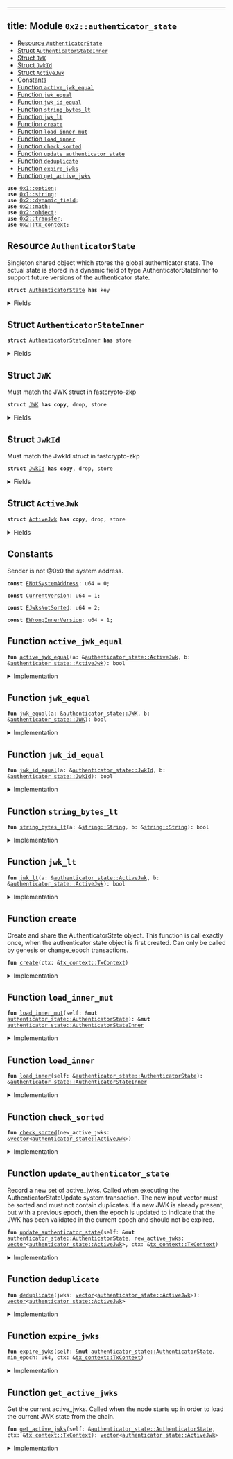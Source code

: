 
---
title: Module `0x2::authenticator_state`
---



-  [Resource `AuthenticatorState`](#0x2_authenticator_state_AuthenticatorState)
-  [Struct `AuthenticatorStateInner`](#0x2_authenticator_state_AuthenticatorStateInner)
-  [Struct `JWK`](#0x2_authenticator_state_JWK)
-  [Struct `JwkId`](#0x2_authenticator_state_JwkId)
-  [Struct `ActiveJwk`](#0x2_authenticator_state_ActiveJwk)
-  [Constants](#@Constants_0)
-  [Function `active_jwk_equal`](#0x2_authenticator_state_active_jwk_equal)
-  [Function `jwk_equal`](#0x2_authenticator_state_jwk_equal)
-  [Function `jwk_id_equal`](#0x2_authenticator_state_jwk_id_equal)
-  [Function `string_bytes_lt`](#0x2_authenticator_state_string_bytes_lt)
-  [Function `jwk_lt`](#0x2_authenticator_state_jwk_lt)
-  [Function `create`](#0x2_authenticator_state_create)
-  [Function `load_inner_mut`](#0x2_authenticator_state_load_inner_mut)
-  [Function `load_inner`](#0x2_authenticator_state_load_inner)
-  [Function `check_sorted`](#0x2_authenticator_state_check_sorted)
-  [Function `update_authenticator_state`](#0x2_authenticator_state_update_authenticator_state)
-  [Function `deduplicate`](#0x2_authenticator_state_deduplicate)
-  [Function `expire_jwks`](#0x2_authenticator_state_expire_jwks)
-  [Function `get_active_jwks`](#0x2_authenticator_state_get_active_jwks)


<pre><code><b>use</b> <a href="../move-stdlib/option.md#0x1_option">0x1::option</a>;
<b>use</b> <a href="../move-stdlib/string.md#0x1_string">0x1::string</a>;
<b>use</b> <a href="../sui-framework/dynamic_field.md#0x2_dynamic_field">0x2::dynamic_field</a>;
<b>use</b> <a href="../sui-framework/math.md#0x2_math">0x2::math</a>;
<b>use</b> <a href="../sui-framework/object.md#0x2_object">0x2::object</a>;
<b>use</b> <a href="../sui-framework/transfer.md#0x2_transfer">0x2::transfer</a>;
<b>use</b> <a href="../sui-framework/tx_context.md#0x2_tx_context">0x2::tx_context</a>;
</code></pre>



<a name="0x2_authenticator_state_AuthenticatorState"></a>

## Resource `AuthenticatorState`

Singleton shared object which stores the global authenticator state.
The actual state is stored in a dynamic field of type AuthenticatorStateInner to support
future versions of the authenticator state.


<pre><code><b>struct</b> <a href="../sui-framework/authenticator_state.md#0x2_authenticator_state_AuthenticatorState">AuthenticatorState</a> <b>has</b> key
</code></pre>



<details>
<summary>Fields</summary>


<dl>
<dt>
<code>id: <a href="../sui-framework/object.md#0x2_object_UID">object::UID</a></code>
</dt>
<dd>

</dd>
<dt>
<code>version: u64</code>
</dt>
<dd>

</dd>
</dl>


</details>

<a name="0x2_authenticator_state_AuthenticatorStateInner"></a>

## Struct `AuthenticatorStateInner`



<pre><code><b>struct</b> <a href="../sui-framework/authenticator_state.md#0x2_authenticator_state_AuthenticatorStateInner">AuthenticatorStateInner</a> <b>has</b> store
</code></pre>



<details>
<summary>Fields</summary>


<dl>
<dt>
<code>version: u64</code>
</dt>
<dd>

</dd>
<dt>
<code>active_jwks: <a href="../move-stdlib/vector.md#0x1_vector">vector</a>&lt;<a href="../sui-framework/authenticator_state.md#0x2_authenticator_state_ActiveJwk">authenticator_state::ActiveJwk</a>&gt;</code>
</dt>
<dd>
 List of currently active JWKs.
</dd>
</dl>


</details>

<a name="0x2_authenticator_state_JWK"></a>

## Struct `JWK`

Must match the JWK struct in fastcrypto-zkp


<pre><code><b>struct</b> <a href="../sui-framework/authenticator_state.md#0x2_authenticator_state_JWK">JWK</a> <b>has</b> <b>copy</b>, drop, store
</code></pre>



<details>
<summary>Fields</summary>


<dl>
<dt>
<code>kty: <a href="../move-stdlib/string.md#0x1_string_String">string::String</a></code>
</dt>
<dd>

</dd>
<dt>
<code>e: <a href="../move-stdlib/string.md#0x1_string_String">string::String</a></code>
</dt>
<dd>

</dd>
<dt>
<code>n: <a href="../move-stdlib/string.md#0x1_string_String">string::String</a></code>
</dt>
<dd>

</dd>
<dt>
<code>alg: <a href="../move-stdlib/string.md#0x1_string_String">string::String</a></code>
</dt>
<dd>

</dd>
</dl>


</details>

<a name="0x2_authenticator_state_JwkId"></a>

## Struct `JwkId`

Must match the JwkId struct in fastcrypto-zkp


<pre><code><b>struct</b> <a href="../sui-framework/authenticator_state.md#0x2_authenticator_state_JwkId">JwkId</a> <b>has</b> <b>copy</b>, drop, store
</code></pre>



<details>
<summary>Fields</summary>


<dl>
<dt>
<code>iss: <a href="../move-stdlib/string.md#0x1_string_String">string::String</a></code>
</dt>
<dd>

</dd>
<dt>
<code>kid: <a href="../move-stdlib/string.md#0x1_string_String">string::String</a></code>
</dt>
<dd>

</dd>
</dl>


</details>

<a name="0x2_authenticator_state_ActiveJwk"></a>

## Struct `ActiveJwk`



<pre><code><b>struct</b> <a href="../sui-framework/authenticator_state.md#0x2_authenticator_state_ActiveJwk">ActiveJwk</a> <b>has</b> <b>copy</b>, drop, store
</code></pre>



<details>
<summary>Fields</summary>


<dl>
<dt>
<code>jwk_id: <a href="../sui-framework/authenticator_state.md#0x2_authenticator_state_JwkId">authenticator_state::JwkId</a></code>
</dt>
<dd>

</dd>
<dt>
<code>jwk: <a href="../sui-framework/authenticator_state.md#0x2_authenticator_state_JWK">authenticator_state::JWK</a></code>
</dt>
<dd>

</dd>
<dt>
<code>epoch: u64</code>
</dt>
<dd>

</dd>
</dl>


</details>

<a name="@Constants_0"></a>

## Constants


<a name="0x2_authenticator_state_ENotSystemAddress"></a>

Sender is not @0x0 the system address.


<pre><code><b>const</b> <a href="../sui-framework/authenticator_state.md#0x2_authenticator_state_ENotSystemAddress">ENotSystemAddress</a>: u64 = 0;
</code></pre>



<a name="0x2_authenticator_state_CurrentVersion"></a>



<pre><code><b>const</b> <a href="../sui-framework/authenticator_state.md#0x2_authenticator_state_CurrentVersion">CurrentVersion</a>: u64 = 1;
</code></pre>



<a name="0x2_authenticator_state_EJwksNotSorted"></a>



<pre><code><b>const</b> <a href="../sui-framework/authenticator_state.md#0x2_authenticator_state_EJwksNotSorted">EJwksNotSorted</a>: u64 = 2;
</code></pre>



<a name="0x2_authenticator_state_EWrongInnerVersion"></a>



<pre><code><b>const</b> <a href="../sui-framework/authenticator_state.md#0x2_authenticator_state_EWrongInnerVersion">EWrongInnerVersion</a>: u64 = 1;
</code></pre>



<a name="0x2_authenticator_state_active_jwk_equal"></a>

## Function `active_jwk_equal`



<pre><code><b>fun</b> <a href="../sui-framework/authenticator_state.md#0x2_authenticator_state_active_jwk_equal">active_jwk_equal</a>(a: &<a href="../sui-framework/authenticator_state.md#0x2_authenticator_state_ActiveJwk">authenticator_state::ActiveJwk</a>, b: &<a href="../sui-framework/authenticator_state.md#0x2_authenticator_state_ActiveJwk">authenticator_state::ActiveJwk</a>): bool
</code></pre>



<details>
<summary>Implementation</summary>


<pre><code><b>fun</b> <a href="../sui-framework/authenticator_state.md#0x2_authenticator_state_active_jwk_equal">active_jwk_equal</a>(a: &<a href="../sui-framework/authenticator_state.md#0x2_authenticator_state_ActiveJwk">ActiveJwk</a>, b: &<a href="../sui-framework/authenticator_state.md#0x2_authenticator_state_ActiveJwk">ActiveJwk</a>): bool {
    // note: epoch is ignored
    <a href="../sui-framework/authenticator_state.md#0x2_authenticator_state_jwk_equal">jwk_equal</a>(&a.jwk, &b.jwk) && <a href="../sui-framework/authenticator_state.md#0x2_authenticator_state_jwk_id_equal">jwk_id_equal</a>(&a.jwk_id, &b.jwk_id)
}
</code></pre>



</details>

<a name="0x2_authenticator_state_jwk_equal"></a>

## Function `jwk_equal`



<pre><code><b>fun</b> <a href="../sui-framework/authenticator_state.md#0x2_authenticator_state_jwk_equal">jwk_equal</a>(a: &<a href="../sui-framework/authenticator_state.md#0x2_authenticator_state_JWK">authenticator_state::JWK</a>, b: &<a href="../sui-framework/authenticator_state.md#0x2_authenticator_state_JWK">authenticator_state::JWK</a>): bool
</code></pre>



<details>
<summary>Implementation</summary>


<pre><code><b>fun</b> <a href="../sui-framework/authenticator_state.md#0x2_authenticator_state_jwk_equal">jwk_equal</a>(a: &<a href="../sui-framework/authenticator_state.md#0x2_authenticator_state_JWK">JWK</a>, b: &<a href="../sui-framework/authenticator_state.md#0x2_authenticator_state_JWK">JWK</a>): bool {
    (&a.kty == &b.kty) &&
       (&a.e == &b.e) &&
       (&a.n == &b.n) &&
       (&a.alg == &b.alg)
}
</code></pre>



</details>

<a name="0x2_authenticator_state_jwk_id_equal"></a>

## Function `jwk_id_equal`



<pre><code><b>fun</b> <a href="../sui-framework/authenticator_state.md#0x2_authenticator_state_jwk_id_equal">jwk_id_equal</a>(a: &<a href="../sui-framework/authenticator_state.md#0x2_authenticator_state_JwkId">authenticator_state::JwkId</a>, b: &<a href="../sui-framework/authenticator_state.md#0x2_authenticator_state_JwkId">authenticator_state::JwkId</a>): bool
</code></pre>



<details>
<summary>Implementation</summary>


<pre><code><b>fun</b> <a href="../sui-framework/authenticator_state.md#0x2_authenticator_state_jwk_id_equal">jwk_id_equal</a>(a: &<a href="../sui-framework/authenticator_state.md#0x2_authenticator_state_JwkId">JwkId</a>, b: &<a href="../sui-framework/authenticator_state.md#0x2_authenticator_state_JwkId">JwkId</a>): bool {
    (&a.iss == &b.iss) && (&a.kid == &b.kid)
}
</code></pre>



</details>

<a name="0x2_authenticator_state_string_bytes_lt"></a>

## Function `string_bytes_lt`



<pre><code><b>fun</b> <a href="../sui-framework/authenticator_state.md#0x2_authenticator_state_string_bytes_lt">string_bytes_lt</a>(a: &<a href="../move-stdlib/string.md#0x1_string_String">string::String</a>, b: &<a href="../move-stdlib/string.md#0x1_string_String">string::String</a>): bool
</code></pre>



<details>
<summary>Implementation</summary>


<pre><code><b>fun</b> <a href="../sui-framework/authenticator_state.md#0x2_authenticator_state_string_bytes_lt">string_bytes_lt</a>(a: &String, b: &String): bool {
    <b>let</b> a_bytes = <a href="../move-stdlib/string.md#0x1_string_bytes">string::bytes</a>(a);
    <b>let</b> b_bytes = <a href="../move-stdlib/string.md#0x1_string_bytes">string::bytes</a>(b);

    <b>if</b> (<a href="../move-stdlib/vector.md#0x1_vector_length">vector::length</a>(a_bytes) &lt; <a href="../move-stdlib/vector.md#0x1_vector_length">vector::length</a>(b_bytes)) {
        <b>true</b>
    } <b>else</b> <b>if</b> (<a href="../move-stdlib/vector.md#0x1_vector_length">vector::length</a>(a_bytes) &gt; <a href="../move-stdlib/vector.md#0x1_vector_length">vector::length</a>(b_bytes)) {
        <b>false</b>
    } <b>else</b> {
        <b>let</b> <b>mut</b> i = 0;
        <b>while</b> (i &lt; <a href="../move-stdlib/vector.md#0x1_vector_length">vector::length</a>(a_bytes)) {
            <b>let</b> a_byte = *<a href="../move-stdlib/vector.md#0x1_vector_borrow">vector::borrow</a>(a_bytes, i);
            <b>let</b> b_byte = *<a href="../move-stdlib/vector.md#0x1_vector_borrow">vector::borrow</a>(b_bytes, i);
            <b>if</b> (a_byte &lt; b_byte) {
                <b>return</b> <b>true</b>
            } <b>else</b> <b>if</b> (a_byte &gt; b_byte) {
                <b>return</b> <b>false</b>
            };
            i = i + 1;
        };
        // all bytes are equal
        <b>false</b>
    }
}
</code></pre>



</details>

<a name="0x2_authenticator_state_jwk_lt"></a>

## Function `jwk_lt`



<pre><code><b>fun</b> <a href="../sui-framework/authenticator_state.md#0x2_authenticator_state_jwk_lt">jwk_lt</a>(a: &<a href="../sui-framework/authenticator_state.md#0x2_authenticator_state_ActiveJwk">authenticator_state::ActiveJwk</a>, b: &<a href="../sui-framework/authenticator_state.md#0x2_authenticator_state_ActiveJwk">authenticator_state::ActiveJwk</a>): bool
</code></pre>



<details>
<summary>Implementation</summary>


<pre><code><b>fun</b> <a href="../sui-framework/authenticator_state.md#0x2_authenticator_state_jwk_lt">jwk_lt</a>(a: &<a href="../sui-framework/authenticator_state.md#0x2_authenticator_state_ActiveJwk">ActiveJwk</a>, b: &<a href="../sui-framework/authenticator_state.md#0x2_authenticator_state_ActiveJwk">ActiveJwk</a>): bool {
    // note: epoch is ignored
    <b>if</b> (&a.jwk_id.iss != &b.jwk_id.iss) {
        <b>return</b> <a href="../sui-framework/authenticator_state.md#0x2_authenticator_state_string_bytes_lt">string_bytes_lt</a>(&a.jwk_id.iss, &b.jwk_id.iss)
    };
    <b>if</b> (&a.jwk_id.kid != &b.jwk_id.kid) {
        <b>return</b> <a href="../sui-framework/authenticator_state.md#0x2_authenticator_state_string_bytes_lt">string_bytes_lt</a>(&a.jwk_id.kid, &b.jwk_id.kid)
    };
    <b>if</b> (&a.jwk.kty != &b.jwk.kty) {
        <b>return</b> <a href="../sui-framework/authenticator_state.md#0x2_authenticator_state_string_bytes_lt">string_bytes_lt</a>(&a.jwk.kty, &b.jwk.kty)
    };
    <b>if</b> (&a.jwk.e != &b.jwk.e) {
        <b>return</b> <a href="../sui-framework/authenticator_state.md#0x2_authenticator_state_string_bytes_lt">string_bytes_lt</a>(&a.jwk.e, &b.jwk.e)
    };
    <b>if</b> (&a.jwk.n != &b.jwk.n) {
        <b>return</b> <a href="../sui-framework/authenticator_state.md#0x2_authenticator_state_string_bytes_lt">string_bytes_lt</a>(&a.jwk.n, &b.jwk.n)
    };
    <a href="../sui-framework/authenticator_state.md#0x2_authenticator_state_string_bytes_lt">string_bytes_lt</a>(&a.jwk.alg, &b.jwk.alg)
}
</code></pre>



</details>

<a name="0x2_authenticator_state_create"></a>

## Function `create`

Create and share the AuthenticatorState object. This function is call exactly once, when
the authenticator state object is first created.
Can only be called by genesis or change_epoch transactions.


<pre><code><b>fun</b> <a href="../sui-framework/authenticator_state.md#0x2_authenticator_state_create">create</a>(ctx: &<a href="../sui-framework/tx_context.md#0x2_tx_context_TxContext">tx_context::TxContext</a>)
</code></pre>



<details>
<summary>Implementation</summary>


<pre><code><b>fun</b> <a href="../sui-framework/authenticator_state.md#0x2_authenticator_state_create">create</a>(ctx: &TxContext) {
    <b>assert</b>!(<a href="../sui-framework/tx_context.md#0x2_tx_context_sender">tx_context::sender</a>(ctx) == @0x0, <a href="../sui-framework/authenticator_state.md#0x2_authenticator_state_ENotSystemAddress">ENotSystemAddress</a>);

    <b>let</b> version = <a href="../sui-framework/authenticator_state.md#0x2_authenticator_state_CurrentVersion">CurrentVersion</a>;

    <b>let</b> inner = <a href="../sui-framework/authenticator_state.md#0x2_authenticator_state_AuthenticatorStateInner">AuthenticatorStateInner</a> {
        version,
        active_jwks: <a href="../move-stdlib/vector.md#0x1_vector">vector</a>[],
    };

    <b>let</b> <b>mut</b> self = <a href="../sui-framework/authenticator_state.md#0x2_authenticator_state_AuthenticatorState">AuthenticatorState</a> {
        id: <a href="../sui-framework/object.md#0x2_object_authenticator_state">object::authenticator_state</a>(),
        version,
    };

    <a href="../sui-framework/dynamic_field.md#0x2_dynamic_field_add">dynamic_field::add</a>(&<b>mut</b> self.id, version, inner);
    <a href="../sui-framework/transfer.md#0x2_transfer_share_object">transfer::share_object</a>(self);
}
</code></pre>



</details>

<a name="0x2_authenticator_state_load_inner_mut"></a>

## Function `load_inner_mut`



<pre><code><b>fun</b> <a href="../sui-framework/authenticator_state.md#0x2_authenticator_state_load_inner_mut">load_inner_mut</a>(self: &<b>mut</b> <a href="../sui-framework/authenticator_state.md#0x2_authenticator_state_AuthenticatorState">authenticator_state::AuthenticatorState</a>): &<b>mut</b> <a href="../sui-framework/authenticator_state.md#0x2_authenticator_state_AuthenticatorStateInner">authenticator_state::AuthenticatorStateInner</a>
</code></pre>



<details>
<summary>Implementation</summary>


<pre><code><b>fun</b> <a href="../sui-framework/authenticator_state.md#0x2_authenticator_state_load_inner_mut">load_inner_mut</a>(
    self: &<b>mut</b> <a href="../sui-framework/authenticator_state.md#0x2_authenticator_state_AuthenticatorState">AuthenticatorState</a>,
): &<b>mut</b> <a href="../sui-framework/authenticator_state.md#0x2_authenticator_state_AuthenticatorStateInner">AuthenticatorStateInner</a> {
    <b>let</b> version = self.version;

    // replace this <b>with</b> a lazy <b>update</b> function when we add a new version of the inner <a href="../sui-framework/object.md#0x2_object">object</a>.
    <b>assert</b>!(version == <a href="../sui-framework/authenticator_state.md#0x2_authenticator_state_CurrentVersion">CurrentVersion</a>, <a href="../sui-framework/authenticator_state.md#0x2_authenticator_state_EWrongInnerVersion">EWrongInnerVersion</a>);

    <b>let</b> inner: &<b>mut</b> <a href="../sui-framework/authenticator_state.md#0x2_authenticator_state_AuthenticatorStateInner">AuthenticatorStateInner</a> = <a href="../sui-framework/dynamic_field.md#0x2_dynamic_field_borrow_mut">dynamic_field::borrow_mut</a>(&<b>mut</b> self.id, self.version);

    <b>assert</b>!(inner.version == version, <a href="../sui-framework/authenticator_state.md#0x2_authenticator_state_EWrongInnerVersion">EWrongInnerVersion</a>);
    inner
}
</code></pre>



</details>

<a name="0x2_authenticator_state_load_inner"></a>

## Function `load_inner`



<pre><code><b>fun</b> <a href="../sui-framework/authenticator_state.md#0x2_authenticator_state_load_inner">load_inner</a>(self: &<a href="../sui-framework/authenticator_state.md#0x2_authenticator_state_AuthenticatorState">authenticator_state::AuthenticatorState</a>): &<a href="../sui-framework/authenticator_state.md#0x2_authenticator_state_AuthenticatorStateInner">authenticator_state::AuthenticatorStateInner</a>
</code></pre>



<details>
<summary>Implementation</summary>


<pre><code><b>fun</b> <a href="../sui-framework/authenticator_state.md#0x2_authenticator_state_load_inner">load_inner</a>(
    self: &<a href="../sui-framework/authenticator_state.md#0x2_authenticator_state_AuthenticatorState">AuthenticatorState</a>,
): &<a href="../sui-framework/authenticator_state.md#0x2_authenticator_state_AuthenticatorStateInner">AuthenticatorStateInner</a> {
    <b>let</b> version = self.version;

    // replace this <b>with</b> a lazy <b>update</b> function when we add a new version of the inner <a href="../sui-framework/object.md#0x2_object">object</a>.
    <b>assert</b>!(version == <a href="../sui-framework/authenticator_state.md#0x2_authenticator_state_CurrentVersion">CurrentVersion</a>, <a href="../sui-framework/authenticator_state.md#0x2_authenticator_state_EWrongInnerVersion">EWrongInnerVersion</a>);

    <b>let</b> inner: &<a href="../sui-framework/authenticator_state.md#0x2_authenticator_state_AuthenticatorStateInner">AuthenticatorStateInner</a> = <a href="../sui-framework/dynamic_field.md#0x2_dynamic_field_borrow">dynamic_field::borrow</a>(&self.id, self.version);

    <b>assert</b>!(inner.version == version, <a href="../sui-framework/authenticator_state.md#0x2_authenticator_state_EWrongInnerVersion">EWrongInnerVersion</a>);
    inner
}
</code></pre>



</details>

<a name="0x2_authenticator_state_check_sorted"></a>

## Function `check_sorted`



<pre><code><b>fun</b> <a href="../sui-framework/authenticator_state.md#0x2_authenticator_state_check_sorted">check_sorted</a>(new_active_jwks: &<a href="../move-stdlib/vector.md#0x1_vector">vector</a>&lt;<a href="../sui-framework/authenticator_state.md#0x2_authenticator_state_ActiveJwk">authenticator_state::ActiveJwk</a>&gt;)
</code></pre>



<details>
<summary>Implementation</summary>


<pre><code><b>fun</b> <a href="../sui-framework/authenticator_state.md#0x2_authenticator_state_check_sorted">check_sorted</a>(new_active_jwks: &<a href="../move-stdlib/vector.md#0x1_vector">vector</a>&lt;<a href="../sui-framework/authenticator_state.md#0x2_authenticator_state_ActiveJwk">ActiveJwk</a>&gt;) {
    <b>let</b> <b>mut</b> i = 0;
    <b>while</b> (i &lt; <a href="../move-stdlib/vector.md#0x1_vector_length">vector::length</a>(new_active_jwks) - 1) {
        <b>let</b> a = <a href="../move-stdlib/vector.md#0x1_vector_borrow">vector::borrow</a>(new_active_jwks, i);
        <b>let</b> b = <a href="../move-stdlib/vector.md#0x1_vector_borrow">vector::borrow</a>(new_active_jwks, i + 1);
        <b>assert</b>!(<a href="../sui-framework/authenticator_state.md#0x2_authenticator_state_jwk_lt">jwk_lt</a>(a, b), <a href="../sui-framework/authenticator_state.md#0x2_authenticator_state_EJwksNotSorted">EJwksNotSorted</a>);
        i = i + 1;
    };
}
</code></pre>



</details>

<a name="0x2_authenticator_state_update_authenticator_state"></a>

## Function `update_authenticator_state`

Record a new set of active_jwks. Called when executing the AuthenticatorStateUpdate system
transaction. The new input vector must be sorted and must not contain duplicates.
If a new JWK is already present, but with a previous epoch, then the epoch is updated to
indicate that the JWK has been validated in the current epoch and should not be expired.


<pre><code><b>fun</b> <a href="../sui-framework/authenticator_state.md#0x2_authenticator_state_update_authenticator_state">update_authenticator_state</a>(self: &<b>mut</b> <a href="../sui-framework/authenticator_state.md#0x2_authenticator_state_AuthenticatorState">authenticator_state::AuthenticatorState</a>, new_active_jwks: <a href="../move-stdlib/vector.md#0x1_vector">vector</a>&lt;<a href="../sui-framework/authenticator_state.md#0x2_authenticator_state_ActiveJwk">authenticator_state::ActiveJwk</a>&gt;, ctx: &<a href="../sui-framework/tx_context.md#0x2_tx_context_TxContext">tx_context::TxContext</a>)
</code></pre>



<details>
<summary>Implementation</summary>


<pre><code><b>fun</b> <a href="../sui-framework/authenticator_state.md#0x2_authenticator_state_update_authenticator_state">update_authenticator_state</a>(
    self: &<b>mut</b> <a href="../sui-framework/authenticator_state.md#0x2_authenticator_state_AuthenticatorState">AuthenticatorState</a>,
    new_active_jwks: <a href="../move-stdlib/vector.md#0x1_vector">vector</a>&lt;<a href="../sui-framework/authenticator_state.md#0x2_authenticator_state_ActiveJwk">ActiveJwk</a>&gt;,
    ctx: &TxContext,
) {
    // Validator will make a special system call <b>with</b> sender set <b>as</b> 0x0.
    <b>assert</b>!(<a href="../sui-framework/tx_context.md#0x2_tx_context_sender">tx_context::sender</a>(ctx) == @0x0, <a href="../sui-framework/authenticator_state.md#0x2_authenticator_state_ENotSystemAddress">ENotSystemAddress</a>);

    <a href="../sui-framework/authenticator_state.md#0x2_authenticator_state_check_sorted">check_sorted</a>(&new_active_jwks);
    <b>let</b> new_active_jwks = <a href="../sui-framework/authenticator_state.md#0x2_authenticator_state_deduplicate">deduplicate</a>(new_active_jwks);

    <b>let</b> inner = <a href="../sui-framework/authenticator_state.md#0x2_authenticator_state_load_inner_mut">load_inner_mut</a>(self);

    <b>let</b> <b>mut</b> res = <a href="../move-stdlib/vector.md#0x1_vector">vector</a>[];
    <b>let</b> <b>mut</b> i = 0;
    <b>let</b> <b>mut</b> j = 0;
    <b>let</b> active_jwks_len = <a href="../move-stdlib/vector.md#0x1_vector_length">vector::length</a>(&inner.active_jwks);
    <b>let</b> new_active_jwks_len = <a href="../move-stdlib/vector.md#0x1_vector_length">vector::length</a>(&new_active_jwks);

    <b>while</b> (i &lt; active_jwks_len && j &lt; new_active_jwks_len) {
        <b>let</b> old_jwk = <a href="../move-stdlib/vector.md#0x1_vector_borrow">vector::borrow</a>(&inner.active_jwks, i);
        <b>let</b> new_jwk = <a href="../move-stdlib/vector.md#0x1_vector_borrow">vector::borrow</a>(&new_active_jwks, j);

        // when they are equal, push only one, but <b>use</b> the max epoch of the two
        <b>if</b> (<a href="../sui-framework/authenticator_state.md#0x2_authenticator_state_active_jwk_equal">active_jwk_equal</a>(old_jwk, new_jwk)) {
            <b>let</b> <b>mut</b> jwk = *old_jwk;
            jwk.epoch = <a href="../sui-framework/math.md#0x2_math_max">math::max</a>(old_jwk.epoch, new_jwk.epoch);
            <a href="../move-stdlib/vector.md#0x1_vector_push_back">vector::push_back</a>(&<b>mut</b> res, jwk);
            i = i + 1;
            j = j + 1;
        } <b>else</b> <b>if</b> (<a href="../sui-framework/authenticator_state.md#0x2_authenticator_state_jwk_id_equal">jwk_id_equal</a>(&old_jwk.jwk_id, &new_jwk.jwk_id)) {
            // <b>if</b> only jwk_id is equal, then the key <b>has</b> changed. Providers should not send
            // JWKs like this, but <b>if</b> they do, we must ignore the new <a href="../sui-framework/authenticator_state.md#0x2_authenticator_state_JWK">JWK</a> <b>to</b> avoid having a
            // liveness / forking issues
            <a href="../move-stdlib/vector.md#0x1_vector_push_back">vector::push_back</a>(&<b>mut</b> res, *old_jwk);
            i = i + 1;
            j = j + 1;
        } <b>else</b> <b>if</b> (<a href="../sui-framework/authenticator_state.md#0x2_authenticator_state_jwk_lt">jwk_lt</a>(old_jwk, new_jwk)) {
            <a href="../move-stdlib/vector.md#0x1_vector_push_back">vector::push_back</a>(&<b>mut</b> res, *old_jwk);
            i = i + 1;
        } <b>else</b> {
            <a href="../move-stdlib/vector.md#0x1_vector_push_back">vector::push_back</a>(&<b>mut</b> res, *new_jwk);
            j = j + 1;
        }
    };

    <b>while</b> (i &lt; active_jwks_len) {
        <a href="../move-stdlib/vector.md#0x1_vector_push_back">vector::push_back</a>(&<b>mut</b> res, *<a href="../move-stdlib/vector.md#0x1_vector_borrow">vector::borrow</a>(&inner.active_jwks, i));
        i = i + 1;
    };
    <b>while</b> (j &lt; new_active_jwks_len) {
        <a href="../move-stdlib/vector.md#0x1_vector_push_back">vector::push_back</a>(&<b>mut</b> res, *<a href="../move-stdlib/vector.md#0x1_vector_borrow">vector::borrow</a>(&new_active_jwks, j));
        j = j + 1;
    };

    inner.active_jwks = res;
}
</code></pre>



</details>

<a name="0x2_authenticator_state_deduplicate"></a>

## Function `deduplicate`



<pre><code><b>fun</b> <a href="../sui-framework/authenticator_state.md#0x2_authenticator_state_deduplicate">deduplicate</a>(jwks: <a href="../move-stdlib/vector.md#0x1_vector">vector</a>&lt;<a href="../sui-framework/authenticator_state.md#0x2_authenticator_state_ActiveJwk">authenticator_state::ActiveJwk</a>&gt;): <a href="../move-stdlib/vector.md#0x1_vector">vector</a>&lt;<a href="../sui-framework/authenticator_state.md#0x2_authenticator_state_ActiveJwk">authenticator_state::ActiveJwk</a>&gt;
</code></pre>



<details>
<summary>Implementation</summary>


<pre><code><b>fun</b> <a href="../sui-framework/authenticator_state.md#0x2_authenticator_state_deduplicate">deduplicate</a>(jwks: <a href="../move-stdlib/vector.md#0x1_vector">vector</a>&lt;<a href="../sui-framework/authenticator_state.md#0x2_authenticator_state_ActiveJwk">ActiveJwk</a>&gt;): <a href="../move-stdlib/vector.md#0x1_vector">vector</a>&lt;<a href="../sui-framework/authenticator_state.md#0x2_authenticator_state_ActiveJwk">ActiveJwk</a>&gt; {
    <b>let</b> <b>mut</b> res = <a href="../move-stdlib/vector.md#0x1_vector">vector</a>[];
    <b>let</b> <b>mut</b> i = 0;
    <b>let</b> <b>mut</b> prev: Option&lt;<a href="../sui-framework/authenticator_state.md#0x2_authenticator_state_JwkId">JwkId</a>&gt; = <a href="../move-stdlib/option.md#0x1_option_none">option::none</a>();
    <b>while</b> (i &lt; <a href="../move-stdlib/vector.md#0x1_vector_length">vector::length</a>(&jwks)) {
        <b>let</b> jwk = <a href="../move-stdlib/vector.md#0x1_vector_borrow">vector::borrow</a>(&jwks, i);
        <b>if</b> (<a href="../move-stdlib/option.md#0x1_option_is_none">option::is_none</a>(&prev)) {
            <a href="../move-stdlib/option.md#0x1_option_fill">option::fill</a>(&<b>mut</b> prev, jwk.jwk_id);
        } <b>else</b> <b>if</b> (<a href="../sui-framework/authenticator_state.md#0x2_authenticator_state_jwk_id_equal">jwk_id_equal</a>(<a href="../move-stdlib/option.md#0x1_option_borrow">option::borrow</a>(&prev), &jwk.jwk_id)) {
            // skip duplicate jwks in input
            i = i + 1;
            <b>continue</b>
        } <b>else</b> {
            *<a href="../move-stdlib/option.md#0x1_option_borrow_mut">option::borrow_mut</a>(&<b>mut</b> prev) = jwk.jwk_id;
        };
        <a href="../move-stdlib/vector.md#0x1_vector_push_back">vector::push_back</a>(&<b>mut</b> res, *jwk);
        i = i + 1;
    };
    res
}
</code></pre>



</details>

<a name="0x2_authenticator_state_expire_jwks"></a>

## Function `expire_jwks`



<pre><code><b>fun</b> <a href="../sui-framework/authenticator_state.md#0x2_authenticator_state_expire_jwks">expire_jwks</a>(self: &<b>mut</b> <a href="../sui-framework/authenticator_state.md#0x2_authenticator_state_AuthenticatorState">authenticator_state::AuthenticatorState</a>, min_epoch: u64, ctx: &<a href="../sui-framework/tx_context.md#0x2_tx_context_TxContext">tx_context::TxContext</a>)
</code></pre>



<details>
<summary>Implementation</summary>


<pre><code><b>fun</b> <a href="../sui-framework/authenticator_state.md#0x2_authenticator_state_expire_jwks">expire_jwks</a>(
    self: &<b>mut</b> <a href="../sui-framework/authenticator_state.md#0x2_authenticator_state_AuthenticatorState">AuthenticatorState</a>,
    // any jwk below this epoch is not retained
    min_epoch: u64,
    ctx: &TxContext) {
    // This will only be called by sui_system::advance_epoch
    <b>assert</b>!(<a href="../sui-framework/tx_context.md#0x2_tx_context_sender">tx_context::sender</a>(ctx) == @0x0, <a href="../sui-framework/authenticator_state.md#0x2_authenticator_state_ENotSystemAddress">ENotSystemAddress</a>);

    <b>let</b> inner = <a href="../sui-framework/authenticator_state.md#0x2_authenticator_state_load_inner_mut">load_inner_mut</a>(self);

    <b>let</b> len = <a href="../move-stdlib/vector.md#0x1_vector_length">vector::length</a>(&inner.active_jwks);

    // first we count how many jwks from each issuer are above the min_epoch
    // and store the counts in a <a href="../move-stdlib/vector.md#0x1_vector">vector</a> that parallels the (sorted) active_jwks <a href="../move-stdlib/vector.md#0x1_vector">vector</a>
    <b>let</b> <b>mut</b> issuer_max_epochs = <a href="../move-stdlib/vector.md#0x1_vector">vector</a>[];
    <b>let</b> <b>mut</b> i = 0;
    <b>let</b> <b>mut</b> prev_issuer: Option&lt;String&gt; = <a href="../move-stdlib/option.md#0x1_option_none">option::none</a>();

    <b>while</b> (i &lt; len) {
        <b>let</b> cur = <a href="../move-stdlib/vector.md#0x1_vector_borrow">vector::borrow</a>(&inner.active_jwks, i);
        <b>let</b> cur_iss = &cur.jwk_id.iss;
        <b>if</b> (<a href="../move-stdlib/option.md#0x1_option_is_none">option::is_none</a>(&prev_issuer)) {
            <a href="../move-stdlib/option.md#0x1_option_fill">option::fill</a>(&<b>mut</b> prev_issuer, *cur_iss);
            <a href="../move-stdlib/vector.md#0x1_vector_push_back">vector::push_back</a>(&<b>mut</b> issuer_max_epochs, cur.epoch);
        } <b>else</b> {
            <b>if</b> (cur_iss == <a href="../move-stdlib/option.md#0x1_option_borrow">option::borrow</a>(&prev_issuer)) {
                <b>let</b> back = <a href="../move-stdlib/vector.md#0x1_vector_length">vector::length</a>(&issuer_max_epochs) - 1;
                <b>let</b> prev_max_epoch = <a href="../move-stdlib/vector.md#0x1_vector_borrow_mut">vector::borrow_mut</a>(&<b>mut</b> issuer_max_epochs, back);
                *prev_max_epoch = <a href="../sui-framework/math.md#0x2_math_max">math::max</a>(*prev_max_epoch, cur.epoch);
            } <b>else</b> {
                *<a href="../move-stdlib/option.md#0x1_option_borrow_mut">option::borrow_mut</a>(&<b>mut</b> prev_issuer) = *cur_iss;
                <a href="../move-stdlib/vector.md#0x1_vector_push_back">vector::push_back</a>(&<b>mut</b> issuer_max_epochs, cur.epoch);
            }
        };
        i = i + 1;
    };

    // Now, filter out any JWKs that are below the min_epoch, unless that issuer <b>has</b> no
    // JWKs &gt;= the min_epoch, in which case we keep all of them.
    <b>let</b> <b>mut</b> new_active_jwks: <a href="../move-stdlib/vector.md#0x1_vector">vector</a>&lt;<a href="../sui-framework/authenticator_state.md#0x2_authenticator_state_ActiveJwk">ActiveJwk</a>&gt; = <a href="../move-stdlib/vector.md#0x1_vector">vector</a>[];
    <b>let</b> <b>mut</b> prev_issuer: Option&lt;String&gt; = <a href="../move-stdlib/option.md#0x1_option_none">option::none</a>();
    <b>let</b> <b>mut</b> i = 0;
    <b>let</b> <b>mut</b> j = 0;
    <b>while</b> (i &lt; len) {
        <b>let</b> jwk = <a href="../move-stdlib/vector.md#0x1_vector_borrow">vector::borrow</a>(&inner.active_jwks, i);
        <b>let</b> cur_iss = &jwk.jwk_id.iss;

        <b>if</b> (<a href="../move-stdlib/option.md#0x1_option_is_none">option::is_none</a>(&prev_issuer)) {
            <a href="../move-stdlib/option.md#0x1_option_fill">option::fill</a>(&<b>mut</b> prev_issuer, *cur_iss);
        } <b>else</b> <b>if</b> (cur_iss != <a href="../move-stdlib/option.md#0x1_option_borrow">option::borrow</a>(&prev_issuer)) {
            *<a href="../move-stdlib/option.md#0x1_option_borrow_mut">option::borrow_mut</a>(&<b>mut</b> prev_issuer) = *cur_iss;
            j = j + 1;
        };

        <b>let</b> max_epoch_for_iss = <a href="../move-stdlib/vector.md#0x1_vector_borrow">vector::borrow</a>(&issuer_max_epochs, j);

        // TODO: <b>if</b> the iss for this jwk <b>has</b> *no* jwks that meet the minimum epoch,
        // then expire nothing.
        <b>if</b> (*max_epoch_for_iss &lt; min_epoch || jwk.epoch &gt;= min_epoch) {
            <a href="../move-stdlib/vector.md#0x1_vector_push_back">vector::push_back</a>(&<b>mut</b> new_active_jwks, *jwk);
        };
        i = i + 1;
    };
    inner.active_jwks = new_active_jwks;
}
</code></pre>



</details>

<a name="0x2_authenticator_state_get_active_jwks"></a>

## Function `get_active_jwks`

Get the current active_jwks. Called when the node starts up in order to load the current
JWK state from the chain.


<pre><code><b>fun</b> <a href="../sui-framework/authenticator_state.md#0x2_authenticator_state_get_active_jwks">get_active_jwks</a>(self: &<a href="../sui-framework/authenticator_state.md#0x2_authenticator_state_AuthenticatorState">authenticator_state::AuthenticatorState</a>, ctx: &<a href="../sui-framework/tx_context.md#0x2_tx_context_TxContext">tx_context::TxContext</a>): <a href="../move-stdlib/vector.md#0x1_vector">vector</a>&lt;<a href="../sui-framework/authenticator_state.md#0x2_authenticator_state_ActiveJwk">authenticator_state::ActiveJwk</a>&gt;
</code></pre>



<details>
<summary>Implementation</summary>


<pre><code><b>fun</b> <a href="../sui-framework/authenticator_state.md#0x2_authenticator_state_get_active_jwks">get_active_jwks</a>(
    self: &<a href="../sui-framework/authenticator_state.md#0x2_authenticator_state_AuthenticatorState">AuthenticatorState</a>,
    ctx: &TxContext,
): <a href="../move-stdlib/vector.md#0x1_vector">vector</a>&lt;<a href="../sui-framework/authenticator_state.md#0x2_authenticator_state_ActiveJwk">ActiveJwk</a>&gt; {
    <b>assert</b>!(<a href="../sui-framework/tx_context.md#0x2_tx_context_sender">tx_context::sender</a>(ctx) == @0x0, <a href="../sui-framework/authenticator_state.md#0x2_authenticator_state_ENotSystemAddress">ENotSystemAddress</a>);
    <a href="../sui-framework/authenticator_state.md#0x2_authenticator_state_load_inner">load_inner</a>(self).active_jwks
}
</code></pre>



</details>
